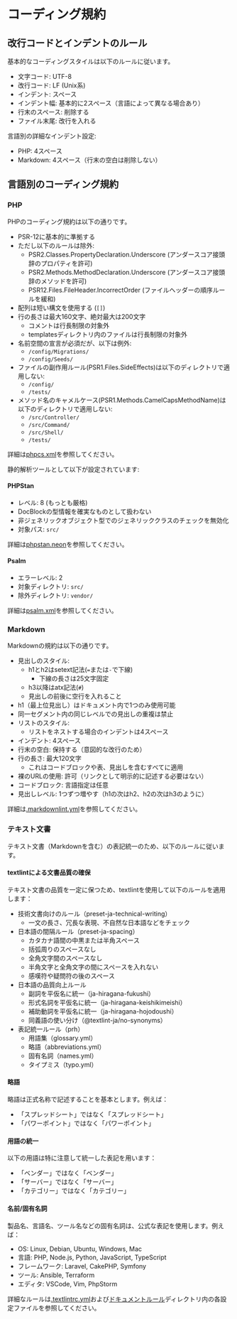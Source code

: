 コーディング規約
=========================

改行コードとインデントのルール
-------------------------

基本的なコーディングスタイルは以下のルールに従います。

- 文字コード: UTF-8
- 改行コード: LF (Unix系)
- インデント: スペース
- インデント幅: 基本的に2スペース（言語によって異なる場合あり）
- 行末のスペース: 削除する
- ファイル末尾: 改行を入れる

言語別の詳細なインデント設定:

- PHP: 4スペース
- Markdown: 4スペース（行末の空白は削除しない）

言語別のコーディング規約
-------------------------

### PHP

PHPのコーディング規約は以下の通りです。

- PSR-12に基本的に準拠する
- ただし以下のルールは除外:
    - PSR2.Classes.PropertyDeclaration.Underscore (アンダースコア接頭辞のプロパティを許可)
    - PSR2.Methods.MethodDeclaration.Underscore (アンダースコア接頭辞のメソッドを許可)
    - PSR12.Files.FileHeader.IncorrectOrder (ファイルヘッダーの順序ルールを緩和)
- 配列は短い構文を使用する (`[]`)
- 行の長さは最大160文字、絶対最大は200文字
    - コメントは行長制限の対象外
    - templatesディレクトリ内のファイルは行長制限の対象外
- 名前空間の宣言が必須だが、以下は例外:
    - `/config/Migrations/`
    - `/config/Seeds/`
- ファイルの副作用ルール(PSR1.Files.SideEffects)は以下のディレクトリで適用しない:
    - `/config/`
    - `/tests/`
- メソッド名のキャメルケース(PSR1.Methods.CamelCapsMethodName)は以下のディレクトリで適用しない:
    - `/src/Controller/`
    - `/src/Command/`
    - `/src/Shell/`
    - `/tests/`

詳細は[phpcs.xml](../phpcs.xml)を参照してください。

静的解析ツールとして以下が設定されています:

#### PHPStan

- レベル: 8 (もっとも厳格)
- DocBlockの型情報を確実なものとして扱わない
- 非ジェネリックオブジェクト型でのジェネリッククラスのチェックを無効化
- 対象パス: `src/`

詳細は[phpstan.neon](../phpstan.neon)を参照してください。

#### Psalm

- エラーレベル: 2
- 対象ディレクトリ: `src/`
- 除外ディレクトリ: `vendor/`

詳細は[psalm.xml](../psalm.xml)を参照してください。

### Markdown

Markdownの規約は以下の通りです。

- 見出しのスタイル:
    - h1とh2はsetext記法(`=`または`-`で下線)
        - 下線の長さは25文字固定
    - h3以降はatx記法(`#`)
    - 見出しの前後に空行を入れること
- h1（最上位見出し）はドキュメント内で1つのみ使用可能
- 同一セグメント内の同じレベルでの見出しの重複は禁止
- リストのスタイル:
    - リストをネストする場合のインデントは4スペース
- インデント: 4スペース
- 行末の空白: 保持する（意図的な改行のため）
- 行の長さ: 最大120文字
    - これはコードブロックや表、見出しを含むすべてに適用
- 裸のURLの使用: 許可（リンクとして明示的に記述する必要はない）
- コードブロック: 言語指定は任意
- 見出しレベル: 1つずつ増やす（h1の次はh2、h2の次はh3のように）

詳細は[.markdownlint.yml](../.markdownlint.yml)を参照してください。

### テキスト文書

テキスト文書（Markdownを含む）の表記統一のため、以下のルールに従います。

#### textlintによる文書品質の確保

テキスト文書の品質を一定に保つため、textlintを使用して以下のルールを適用します：

- 技術文書向けのルール（preset-ja-technical-writing）
    - 一文の長さ、冗長な表現、不自然な日本語などをチェック
- 日本語の間隔ルール（preset-ja-spacing）
    - カタカナ語間の中黒または半角スペース
    - 括弧周りのスペースなし
    - 全角文字間のスペースなし
    - 半角文字と全角文字の間にスペースを入れない
    - 感嘆符や疑問符の後のスペース
- 日本語の品質向上ルール
    - 副詞を平仮名に統一（ja-hiragana-fukushi）
    - 形式名詞を平仮名に統一（ja-hiragana-keishikimeishi）
    - 補助動詞を平仮名に統一（ja-hiragana-hojodoushi）
    - 同義語の使い分け（@textlint-ja/no-synonyms）
- 表記統一ルール（prh）
    - 用語集（glossary.yml）
    - 略語（abbreviations.yml）
    - 固有名詞（names.yml）
    - タイプミス（typo.yml）

#### 略語

略語は正式名称で記述することを基本とします。例えば：

- 「スプレッドシート」ではなく「スプレッドシート」
- 「パワーポイント」ではなく「パワーポイント」

#### 用語の統一

以下の用語は特に注意して統一した表記を用います：

- 「ベンダー」ではなく「ベンダー」
- 「サーバー」ではなく「サーバー」
- 「カテゴリー」ではなく「カテゴリー」

#### 名前/固有名詞

製品名、言語名、ツール名などの固有名詞は、公式な表記を使用します。例えば：

- OS: Linux, Debian, Ubuntu, Windows, Mac
- 言語: PHP, Node.js, Python, JavaScript, TypeScript
- フレームワーク: Laravel, CakePHP, Symfony
- ツール: Ansible, Terraform
- エディタ: VSCode, Vim, PhpStorm

詳細なルールは[.textlintrc.yml](../.textlintrc.yml)および[ドキュメントルール](../docs/rules/)ディレクトリ内の各設定ファイルを参照してください。
